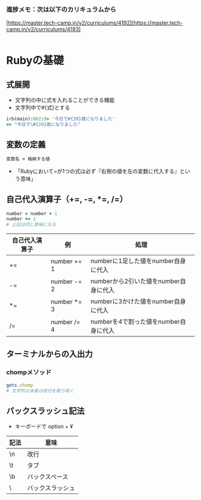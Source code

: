 ### 進捗メモ：次は以下のカリキュラムから
[https://master.tech-camp.in/v2/curriculums/4192](https://master.tech-camp.in/v2/curriculums/4193)
```ruby
```

# Rubyの基礎
## 式展開
- 文字列の中に式を入れることができる機能
- 文字列中で#{式}とする

```ruby
irb(main):002:0> '今日で#{20}歳になりました'
=> "今日で\#{20}歳になりました"
```

## 変数の定義
```ruby
変数名 = 格納する値
```
- 「Rubyにおいて=が1つの式は必ず『右側の値を左の変数に代入する』という意味」

## 自己代入演算子（+=, -=, *=, /=）
```ruby
number = number + 1
number += 1
# 上記は同じ意味になる
```
自己代入演算子|	例|	処理|
--- |-------------|-------------------------------|
+=	|number += 1	|numberに1足した値をnumber自身に代入
-=	|number -= 2	|numberから2引いた値をnumber自身に代入
*=	|number *= 3	|numberに3かけた値をnumber自身に代入
/=	|number /= 4	|numberを4で割った値をnumber自身に代入

## ターミナルからの入出力

### chompメソッド
```ruby
gets.chomp
# 文字列の末尾の改行を取り除く
```

## バックスラッシュ記法
- キーボードで option + ¥


|記法|	意味|
|----|----|
|\n	|改行|
|\t	|タブ|
|\b	|バックスペース|
|\\	|バックスラッシュ|

